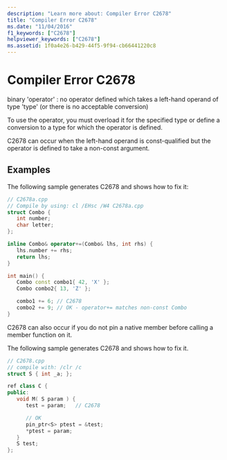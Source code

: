 ```yaml
---
description: "Learn more about: Compiler Error C2678"
title: "Compiler Error C2678"
ms.date: "11/04/2016"
f1_keywords: ["C2678"]
helpviewer_keywords: ["C2678"]
ms.assetid: 1f0a4e26-b429-44f5-9f94-cb66441220c8
---
```

# Compiler Error C2678

binary 'operator' : no operator defined which takes a left-hand operand of type 'type' (or there is no acceptable conversion)

To use the operator, you must overload it for the specified type or define a conversion to a type for which the operator is defined.

C2678 can occur when the left-hand operand is const-qualified but the operator is defined to take a non-const argument.

## Examples

The following sample generates C2678 and shows how to fix it:

```cpp
// C2678a.cpp
// Compile by using: cl /EHsc /W4 C2678a.cpp
struct Combo {
   int number;
   char letter;
};

inline Combo& operator+=(Combo& lhs, int rhs) {
   lhs.number += rhs;
   return lhs;
}

int main() {
   Combo const combo1{ 42, 'X' };
   Combo combo2{ 13, 'Z' };

   combo1 += 6; // C2678
   combo2 += 9; // OK - operator+= matches non-const Combo
}
```

C2678 can also occur if you do not pin a native member before calling a member function on it.

The following sample generates C2678 and shows how to fix it.

```cpp
// C2678.cpp
// compile with: /clr /c
struct S { int _a; };

ref class C {
public:
   void M( S param ) {
      test = param;   // C2678

      // OK
      pin_ptr<S> ptest = &test;
      *ptest = param;
   }
   S test;
};
```
